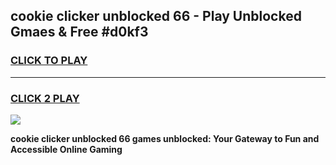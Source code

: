 
## cookie clicker unblocked 66 - Play Unblocked Gmaes & Free #d0kf3
<h3>
<a href="https://premium.freeplayer.one?title=cookie_clicker_unblocked_66&ref=03M">CLICK TO PLAY</a></h3>
<hr>

<h3>
<a href="https://premium.freeplayer.one?title=cookie_clicker_unblocked_66&ref=03M">CLICK 2 PLAY</a>
  
</h3>

<a href="https://premium.freeplayer.one?title=cookie_clicker_unblocked_66&ref=03M"><img src="https://clearcache.store/games.png"></a>


**cookie clicker unblocked 66 games unblocked: Your Gateway to Fun and Accessible Online Gaming**

